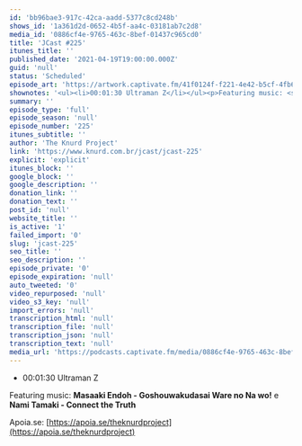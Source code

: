```yaml
---
id: 'bb96bae3-917c-42ca-aadd-5377c8cd248b'
shows_id: '1a361d2d-0652-4b5f-aa4c-03181ab7c2d8'
media_id: '0886cf4e-9765-463c-8bef-01437c965cd0'
title: 'JCast #225'
itunes_title: ''
published_date: '2021-04-19T19:00:00.000Z'
guid: 'null'
status: 'Scheduled'
episode_art: 'https://artwork.captivate.fm/41f0124f-f221-4e42-b5cf-4fb680c852df/roUXrrM3cM9ViNX80nfYs84_.jpg'
shownotes: '<ul><li>00:01:30 Ultraman Z</li></ul><p>Featuring music: <strong>Masaaki Endoh - Goshouwakudasai Ware no Na wo!</strong> e <strong>Nami Tamaki - Connect the Truth</strong></p><p>Apoia.se: <a href="https://apoia.se/theknurdproject" rel="noopener noreferrer" target="_blank">https://apoia.se/theknurdproject</a></p>'
summary: ''
episode_type: 'full'
episode_season: 'null'
episode_number: '225'
itunes_subtitle: ''
author: 'The Knurd Project'
link: 'https://www.knurd.com.br/jcast/jcast-225'
explicit: 'explicit'
itunes_block: ''
google_block: ''
google_description: ''
donation_link: ''
donation_text: ''
post_id: 'null'
website_title: ''
is_active: '1'
failed_import: '0'
slug: 'jcast-225'
seo_title: ''
seo_description: ''
episode_private: '0'
episode_expiration: 'null'
auto_tweeted: '0'
video_repurposed: 'null'
video_s3_key: 'null'
import_errors: 'null'
transcription_html: 'null'
transcription_file: 'null'
transcription_json: 'null'
transcription_text: 'null'
media_url: 'https://podcasts.captivate.fm/media/0886cf4e-9765-463c-8bef-01437c965cd0/jcast225.mp3'
---
```

*   00:01:30 Ultraman Z

Featuring music: **Masaaki Endoh - Goshouwakudasai Ware no Na wo!** e **Nami Tamaki - Connect the Truth**

Apoia.se: [https://apoia.se/theknurdproject](https://apoia.se/theknurdproject)